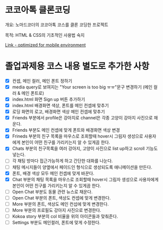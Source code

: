 # 코코아톡 클론코딩

개요: 노마드코더의 코코아톡 코스를 클론 코딩한 프로젝트

목적: HTML & CSS의 기초적인 사용법 숙지

[Link - optimized for mobile environment](https://westone034626.github.io/kokoa-clone-2020/)

# 졸업과제용 코스 내용 별도로 추가한 사항

- [x] 컨셉, 메인 컬러, 메인 폰트 정하기
- [x] media query로 보여지는 "Your screen is too big ㅠㅠ"문구 변경하기 (메인 컬러 & 메인 폰트로)
- [x] index.html 화면 Sign up 버튼 추가하기
- [x] index.html 배경화면 색상, 폰트를 메인 컨셉에 맞추기
- [x] 로딩 화면의 로고, 배경화면 색상 메인 컨셉에 맞추기
- [x] Friends 부분에서 profile은 강아지로 channel은 각종 고양이 강아지 사진으로 채운다.
- [x] Friends 부분도 메인 컨셉에 맞게 폰트와 배경화면 색상 변경
- [x] Frineds 부분의 친구 목록을 마우스로 조회할때 hover시 그림자 생성으로 사용자에게 본인이 어떤 친구를 가리키는지 알 수 있게끔 한다.
- [x] Chats 부분의 친구목록을 여러 강아지, 고양이 사진으로 list up하고 scroll 기능도 넣는다.
- [ ] 각 채팅 방마다 접근가능하게 하고 간단한 대화를 나눈다.
- [ ] 채팅 메시지들이 양옆에서 페이드인 형식으로 생성되도록 애니메이션을 만든다.
- [x] 폰트, 배경 색상 모두 메인 컨셉에 맞게 바꾼다.
- [x] Chat 부분의 채팅 목록을 마우스로 조회할때 hover시 그림자 생성으로 사용자에게 본인이 어떤 친구를 가리키는지 알 수 있게끔 한다.
- [ ] Open Chat 부분도 동물 관련 뉴스로 채운다.
- [ ] Open Chat 부분의 폰트, 색상도 컨셉에 맞게 변경한다.
- [ ] More 부분의 폰트, 색상도 메인 컨섭에 맞게 변경한다.
- [ ] More 부분의 프로필도 강아지 사진으로 변경한다.
- [ ] Kokoa story 부분의 col 비율을 위의 아이콘들과 맞춰준다.
- [ ] Settings 부분도 메인컬러, 폰트에 맞게 수정한다.
